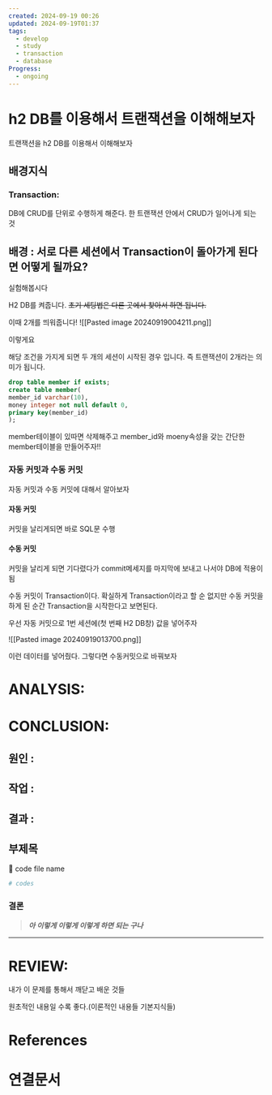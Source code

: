 ```yaml
---
created: 2024-09-19 00:26
updated: 2024-09-19T01:37
tags:
  - develop
  - study
  - transaction
  - database
Progress:
  - ongoing
---
```

# h2 DB를 이용해서 트랜잭션을 이해해보자
트랜잭션을 h2 DB를 이용해서 이해해보자 

## 배경지식
### Transaction:
DB에 CRUD를 단위로 수행하게 해준다. 한 트랜잭션 안에서 CRUD가 일어나게 되는 것 

## 배경 : 서로 다른 세션에서 Transaction이 돌아가게 된다면 어떻게 될까요?
실험해봅시다

H2 DB를 켜줍니다. ~~초기 세팅법은 다른 곳에서 찾아서 하면 됩니다.~~

이때 2개를 띄워줍니다!
![[Pasted image 20240919004211.png]]

이렇게요 

해당 조건을 가지게 되면 두 개의 세션이 시작된 경우 입니다.
즉 트랜잭션이 2개라는 의미가 됩니다.

``` sql
drop table member if exists;
create table member(
member_id varchar(10),
money integer not null default 0,
primary key(member_id)
);
```

member테이블이 있따면 삭제해주고 member_id와 moeny속성을 갖는 간단한 member테이블을 만들어주자!!

###  자동 커밋과 수동 커밋
자동 커밋과 수동 커밋에 대해서 알아보자
#### 자동 커밋
커밋을 날리게되면 바로 SQL문 수행

#### 수동 커밋
커밋을 날리게 되면 기다렸다가 commit메세지를 마지막에 보내고 나서야 DB에 적용이 됨

수동 커밋이 Transaction이다. 확실하게 Transaction이라고 할 순 없지만 수동 커밋을 하게 된 순간 Transaction을 시작한다고 보면된다.


우선 자동 커밋으로 1번 세션에(첫 번째 H2 DB창) 값을 넣어주자

![[Pasted image 20240919013700.png]]

이런 데이터를 넣어줬다. 그렇다면 수동커밋으로 바꿔보자


# ANALYSIS:

# CONCLUSION:

## 원인 :

## 작업 :

## 결과 :

## 부제목

<aside> 🔽 code file name

</aside>

```bash
# codes
```

### 결론

> _**아 이렇게 이렇게 이렇게 하면 되는 구나**_



---
# REVIEW:

내가 이 문제를 통해서 깨닫고 배운 것들

원초적인 내용일 수록 좋다.(이론적인 내용들 기본지식들)

# References

# 연결문서
